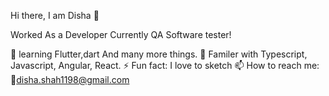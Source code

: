 Hi there,  I am Disha 👋

Worked As a Developer Currently QA Software tester!

🌱  learning Flutter,dart And many more things.
🎢 Familer with Typescript, Javascript, Angular, React.
⚡ Fun fact: I love to sketch
📫 How to reach me: 🔗disha.shah1198@gmail.com



